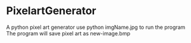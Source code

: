 # PixelartGenerator
A python pixel art generator
use python imgName.jpg to run the program
The program will save pixel art as new-image.bmp
